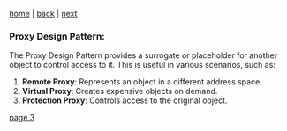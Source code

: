 [home](./page01.md) | [back](./page01.md) | [next](./page03.md)

### Proxy Design Pattern:
The Proxy Design Pattern provides a surrogate or placeholder for another object to control access to it. This is useful in various scenarios, such as:
1. **Remote Proxy**: Represents an object in a different address space.
2. **Virtual Proxy**: Creates expensive objects on demand.
3. **Protection Proxy**: Controls access to the original object.



[page 3](./page03.md)
